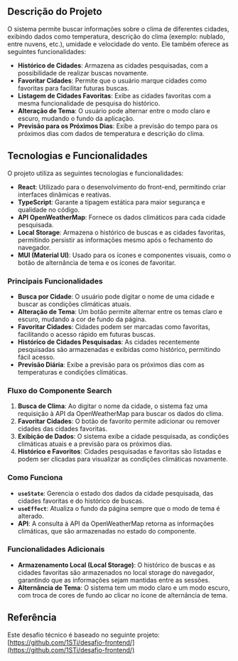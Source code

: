 ## Descrição do Projeto 

O sistema permite buscar informações sobre o clima de diferentes cidades, exibindo dados como temperatura, descrição do clima (exemplo: nublado, entre nuvens, etc.), umidade e velocidade do vento. Ele também oferece as seguintes funcionalidades:

- **Histórico de Cidades**: Armazena as cidades pesquisadas, com a possibilidade de realizar buscas novamente.
- **Favoritar Cidades**: Permite que o usuário marque cidades como favoritas para facilitar futuras buscas.
- **Listagem de Cidades Favoritas**: Exibe as cidades favoritas com a mesma funcionalidade de pesquisa do histórico.
- **Alteração de Tema**: O usuário pode alternar entre o modo claro e escuro, mudando o fundo da aplicação.
- **Previsão para os Próximos Dias**: Exibe a previsão do tempo para os próximos dias com dados de temperatura e descrição do clima.

## Tecnologias e Funcionalidades

O projeto utiliza as seguintes tecnologias e funcionalidades:

- **React**: Utilizado para o desenvolvimento do front-end, permitindo criar interfaces dinâmicas e reativas.
- **TypeScript**: Garante a tipagem estática para maior segurança e qualidade no código.
- **API OpenWeatherMap**: Fornece os dados climáticos para cada cidade pesquisada.
- **Local Storage**: Armazena o histórico de buscas e as cidades favoritas, permitindo persistir as informações mesmo após o fechamento do navegador.
- **MUI (Material UI)**: Usado para os ícones e componentes visuais, como o botão de alternância de tema e os ícones de favoritar.
  
### Principais Funcionalidades

- **Busca por Cidade**: O usuário pode digitar o nome de uma cidade e buscar as condições climáticas atuais.
- **Alteração de Tema**: Um botão permite alternar entre os temas claro e escuro, mudando a cor de fundo da página.
- **Favoritar Cidades**: Cidades podem ser marcadas como favoritas, facilitando o acesso rápido em futuras buscas.
- **Histórico de Cidades Pesquisadas**: As cidades recentemente pesquisadas são armazenadas e exibidas como histórico, permitindo fácil acesso.
- **Previsão Diária**: Exibe a previsão para os próximos dias com as temperaturas e condições climáticas.

### Fluxo do Componente Search

1. **Busca de Clima**: Ao digitar o nome da cidade, o sistema faz uma requisição à API da OpenWeatherMap para buscar os dados do clima.
2. **Favoritar Cidades**: O botão de favorito permite adicionar ou remover cidades das cidades favoritas.
3. **Exibição de Dados**: O sistema exibe a cidade pesquisada, as condições climáticas atuais e a previsão para os próximos dias.
4. **Histórico e Favoritos**: Cidades pesquisadas e favoritas são listadas e podem ser clicadas para visualizar as condições climáticas novamente.

### Como Funciona

- **`useState`**: Gerencia o estado dos dados da cidade pesquisada, das cidades favoritas e do histórico de buscas.
- **`useEffect`**: Atualiza o fundo da página sempre que o modo de tema é alterado.
- **API**: A consulta à API da OpenWeatherMap retorna as informações climáticas, que são armazenadas no estado do componente.
  
### Funcionalidades Adicionais

- **Armazenamento Local (Local Storage)**: O histórico de buscas e as cidades favoritas são armazenados no local storage do navegador, garantindo que as informações sejam mantidas entre as sessões.
- **Alternância de Tema**: O sistema tem um modo claro e um modo escuro, com troca de cores de fundo ao clicar no ícone de alternância de tema.

## Referência

Este desafio técnico é baseado no seguinte projeto:
[https://github.com/1STi/desafio-frontend/](https://github.com/1STi/desafio-frontend/)
